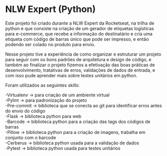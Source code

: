 # NLW Expert (Python)

Este projeto foi criado durante a NLW Expert da Rocketseat, na trilha de python e que consiste na criação de um gerador de etiquetas logísticas para e-commerce, que recebe a 
informação do destinatário e cria uma etiqueta com código de barras único que pode ser
impresso, e então podendo ser colado no produto para envio.

Nesse projeto tive a experiência de como organizar e estruturar um projeto para seguir com os bons padrões de arquitetura e design de código, e também ao finalizar o projeto fizemos a efetivação das boas práticas de desenvolvimento, tratativas de erros, validações de dados de entrada, e com isso pude aprender mais sobre testes unitários em python.

Foram utilizados as seguintes skills:

-Virtualenv -> para criação de um ambiente virtual</br>
-Pylint -> para padronização do projeto</br>
-Pre-commit -> biblioteca que se conecta ao git para identificar erros antes do envio do código</br>
-Flask -> biblioteca python para web</br>
-Barcode -> biblioteca python para a criação das tags dos códigos de barras</br>
-Pillow -> biblioteca python para a criação de imagens, trabalha em conjunto com o barcode</br>
-Cerberus -> biblioteca python usada para a validação de dados</br>
-Pytest -> biblioteca python usada para testes unitários</br>
